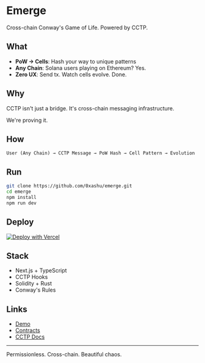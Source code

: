 # Emerge

Cross-chain Conway's Game of Life. Powered by CCTP.

## What

- **PoW → Cells**: Hash your way to unique patterns
- **Any Chain**: Solana users playing on Ethereum? Yes.
- **Zero UX**: Send tx. Watch cells evolve. Done.

## Why

CCTP isn't just a bridge. It's cross-chain messaging infrastructure.

We're proving it.

## How

```
User (Any Chain) → CCTP Message → PoW Hash → Cell Pattern → Evolution
```

## Run

```bash
git clone https://github.com/0xashu/emerge.git
cd emerge
npm install
npm run dev
```

## Deploy

[![Deploy with Vercel](https://vercel.com/button)](https://vercel.com/new/clone?repository-url=https://github.com/yourusername/emerge)

## Stack

- Next.js + TypeScript
- CCTP Hooks
- Solidity + Rust
- Conway's Rules

## Links

- [Demo](#)
- [Contracts](#)
- [CCTP Docs](https://developers.circle.com/stablecoins/docs/cctp-getting-started)

---

Permissionless. Cross-chain. Beautiful chaos.

